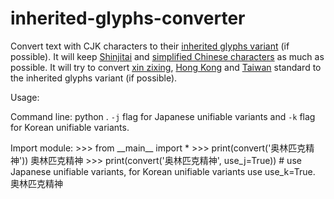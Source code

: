 # inherited-glyphs-converter
 Convert text with CJK characters to their [inherited glyphs variant](https://en.wikipedia.org/wiki/Jiu_zixing) (if possible).
 It will keep [Shinjitai](https://en.wikipedia.org/wiki/Shinjitai) and [simplified Chinese characters](https://en.wikipedia.org/wiki/Simplified_Chinese_characters) as much as possible. It will try to convert [xin zixing](https://en.wikipedia.org/wiki/Xin_zixing), [Hong Kong](https://en.wikipedia.org/wiki/List_of_Graphemes_of_Commonly-Used_Chinese_Characters) and [Taiwan](https://en.wikipedia.org/wiki/Standard_Form_of_National_Characters) standard to the inherited glyphs variant (if possible).
 
 Usage:
 
 Command line:
	python . <file name>
 `-j` flag for Japanese unifiable variants and `-k` flag for Korean unifiable variants.
 
 Import module:
	>>> from \_\_main\_\_ import \*
	>>> print(convert('奥林匹克精神'))
	奧林匹克精神
	>>> print(convert('奥林匹克精神', use_j=True)) # use Japanese unifiable variants, for Korean unifiable variants use use_k=True.
	奧林匹克精神
	